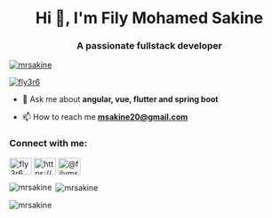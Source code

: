 <h1 align="center">Hi 👋, I'm Fily Mohamed Sakine</h1>
<h3 align="center">A passionate fullstack developer</h3>

<p align="left"> <a href="https://github.com/ryo-ma/github-profile-trophy"><img src="https://github-profile-trophy.vercel.app/?username=mrsakine" alt="mrsakine" /></a> </p>

<p align="left"> <a href="https://twitter.com/fly3r6" target="blank"><img src="https://img.shields.io/twitter/follow/fly3r6?logo=twitter&style=for-the-badge" alt="fly3r6" /></a> </p>

- 💬 Ask me about **angular, vue, flutter and spring boot**

- 📫 How to reach me **msakine20@gmail.com**

<h3 align="left">Connect with me:</h3>
<p align="left">
<a href="https://twitter.com/fly3r6" target="blank"><img align="center" src="https://raw.githubusercontent.com/rahuldkjain/github-profile-readme-generator/master/src/images/icons/Social/twitter.svg" alt="fly3r6" height="30" width="40" /></a>
<a href="https://linkedin.com/in/https://www.linkedin.com/in/fily-mohamed-sakine-a44162146/" target="blank"><img align="center" src="https://raw.githubusercontent.com/rahuldkjain/github-profile-readme-generator/master/src/images/icons/Social/linked-in-alt.svg" alt="https://www.linkedin.com/in/fily-mohamed-sakine-a44162146/" height="30" width="40" /></a>
<a href="https://hashnode.com/@filymsakine594" target="blank"><img align="center" src="https://raw.githubusercontent.com/rahuldkjain/github-profile-readme-generator/master/src/images/icons/Social/hashnode.svg" alt="@filymsakine594" height="30" width="40" /></a>
</p>

<p><img align="left" src="https://github-readme-stats.vercel.app/api/top-langs?username=mrsakine&show_icons=true&locale=en&layout=compact" alt="mrsakine" /></p>

<p>&nbsp;<img align="center" src="https://github-readme-stats.vercel.app/api?username=mrsakine&show_icons=true&locale=en" alt="mrsakine" /></p>

<p><img align="center" src="https://github-readme-streak-stats.herokuapp.com/?user=mrsakine&" alt="mrsakine" /></p>
